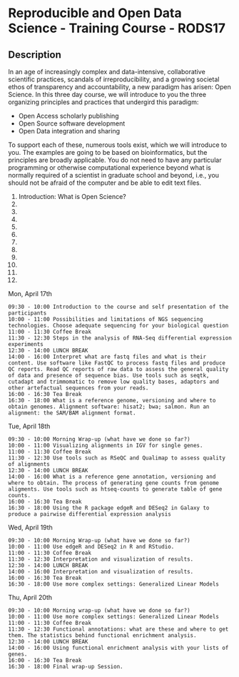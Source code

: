Reproducible and Open Data Science - Training Course - RODS17
=============================================================

Description 
-------------

In an age of increasingly complex and data-intensive, collaborative scientific practices, scandals of irreproducibility, and a growing societal ethos of transparency and accountability, a new paradigm has arisen: Open Science. In this three day course, we will introduce to you the three organizing principles and practices that undergird this paradigm:
- Open Access scholarly publishing
- Open Source software development
- Open Data integration and sharing

To support each of these, numerous tools exist, which we will introduce to you. The examples are going to be based on bioinformatics, but the principles are broadly applicable. You do not need to have any particular programming or otherwise computational experience beyond what is normally required of a scientist in graduate school and beyond, i.e., you should not be afraid of the computer and be able to edit text files.

1. Introduction: What is Open Science?
2. 
3. 
4. 
5. 
6. 
7.
8. 
9. 
10.
11.
12.

Mon, April 17th

    09:30 - 10:00 Introduction to the course and self presentation of the participants
    10:00 - 11:00 Possibilities and limitations of NGS sequencing technologies. Choose adequate sequencing for your biological question
    11:00 - 11:30 Coffee Break
    11:30 - 12:30 Steps in the analysis of RNA-Seq differential expression experiments
    12:30 - 14:00 LUNCH BREAK
    14:00 - 16:00 Interpret what are fastq files and what is their content. Use software like FastQC to process fastq files and produce QC reports. Read QC reports of raw data to assess the general quality of data and presence of sequence bias. Use tools such as seqtk, cutadapt and trimmomatic to remove low quality bases, adaptors and other artefactual sequences from your reads.
    16:00 - 16:30 Tea Break
    16:30 - 18:00 What is a reference genome, versioning and where to obtain genomes. Alignment software: hisat2; bwa; salmon. Run an alignment: the SAM/BAM alignment format.

Tue, April 18th

    09:30 - 10:00 Morning Wrap-up (what have we done so far?)
    10:00 - 11:00 Visualizing alignments in IGV for single genes.
    11:00 - 11:30 Coffee Break
    11:30 - 12:30 Use tools such as RSeQC and Qualimap to assess quality of alignments
    12:30 - 14:00 LUNCH BREAK
    14:00 - 16:00 What is a reference gene annotation, versioning and where to obtain. The process of generating gene counts from genome aligments. Use tools such as htseq-counts to generate table of gene counts.
    16:00 - 16:30 Tea Break
    16:30 - 18:00 Using the R package edgeR and DESeq2 in Galaxy to produce a pairwise differential expression analysis

Wed, April 19th

    09:30 - 10:00 Morning Wrap-up (what have we done so far?)
    10:00 - 11:00 Use edgeR and DESeq2 in R and RStudio.
    11:00 - 11:30 Coffee Break
    11:30 - 12:30 Interpretation and visualization of results.
    12:30 - 14:00 LUNCH BREAK
    14:00 - 16:00 Interpretation and visualization of results.
    16:00 - 16:30 Tea Break
    16:30 - 18:00 Use more complex settings: Generalized Linear Models

Thu, April 20th

    09:30 - 10:00 Morning wrap-up (what have we done so far?)
    10:00 - 11:00 Use more complex settings: Generalized Linear Models
    11:00 - 11:30 Coffee Break
    11:30 - 12:30 Functional annotations: what are these and where to get them. The statistics behind functional enrichment analysis.
    12:30 - 14:00 LUNCH BREAK
    14:00 - 16:00 Using functional enrichment analysis with your lists of genes.
    16:00 - 16:30 Tea Break
    16:30 - 18:00 Final wrap-up Session.

